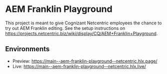 # AEM Franklin Playground
This project is meant to give Cognizant Netcentric employees the chance to try out AEM Franklin editing. See the setup instructions on https://projects.netcentric.biz/wiki/display/CQ/AEM+Franklin+Playground.

## Environments
- Preview: https://main--aem-franklin-playground--netcentric.hlx.page/
- Live: https://main--aem-franklin-playground--netcentric.hlx.live/

